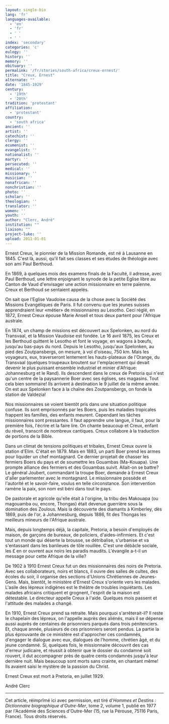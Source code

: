 ```yaml
---
layout: single-bio
lang: 'fr'
languages-available:
  - 'en'
  - 'fr'
  - ' '
  - ' '
index: 'secondary'
categories: 'c'
eulogy: ''
history: ''
memory: ''
obituary: ''
permalink: '/fr/stories/south-africa/creux-ernest/'
title: "Creux, Ernest"
alternate: ""
date: '1845-1929'
century:
  - '19th'
  - '20th'
tradition: 'protestant'
affiliation:
  - 'protestant'
country:
  - 'south africa'
ancient: ''
artist: ''
catechist: ''
clergy: ''
ecumenist: ''
evangelist: ''
nationalist: ''
martyr: ''
persecuted: ''
medical: ''
missionary: ''
musician: ''
nonafrican: ''
nonchristian: ''
photo: ''
scholar: ''
theologian: ''
translator: ''
women: ''
youth: ''
author: "Clerc, André"
institution: ""
liaison: ""
project-luke: ''
upload: 2011-01-01
---
```




Ernest Creux, le pionnier de la Mission Romande, est né à Lausanne en 1845. C'est là, aussi, qu'il fait ses classes et ses études de théologie avec son ami Paul Berthoud.

En 1869, à quelques mois des examens finals de la Faculté, il adresse, avec Paul Berthoud, une lettre enjoignant le synode de la petite Eglise libre au Canton de Vaud d'envisager une action missionnaire en terre païenne. Creux et Berthoud se sentaient appelés.

On sait que l'Eglise Vaudoise causa de la chose avec la Société des Missions Evangéliques de Paris. Il fut convenu que les jeunes suisses apprendraient leur &laquo;métier&raquo; de missionnaires au Lesotho. Ceci réglé, en 1872, Ernest Creux épouse Marie Ansell et tous deux partent pour l'Afrique australe.

En 1874, un champ de missions est découvert aux Spelonken, au nord du Transvaal, et la Mission Vaudoise est fondée. Le 16 avril 1875, les Creux et les Berthoud quittent le Lesotho et font le voyage, en wagons à bœufs, jusqu'au bas-pays du nord. Depuis le Lesotho, jusqu'aux Spelonken, au pied des Zoutpansbergs, on mesure, à vol d'oiseau, 750 km. Mais les voyageurs, eux, traverseront lentement les hauts-plateaux de l'Orange, du Transvaal (quelques troupeaux broutent sur l'emplacement qui devait devenir le plus puissant ensemble industriel et minier d'Afrique: Johannesburg et le Rand). Ils descendent dans le creux de Pretoria qui n'est qu'un centre de la paysannerie Boer avec ses églises, ses magasins. Tout cela bien sommaire! Ils arrivent à destination le 9 juillet de la même année. On est aux Spelonken face à la chaîne des Zoutpansbergs, on fonde la station de Valdezia!

Nos missionnaires se voient bientôt pris dans une situation politique confuse. Ils sont emprisonnés par les Boers, puis les maladies tropicales frappent les familles, des enfants meurent. Cependant les tâches missionnaires sont pressantes. Il faut apprendre une langue, il faut, pour la première fois, l'écrire et la faire lire. On chante beaucoup et Creux, enfant du réveil, transcrit de nombreux cantiques. Creux collabore à la traduction de portions de la Bible.

Dans un climat de tensions politiques et tribales, Ernest Creux ouvre la station d'Elim. C'était en 1879. Mais en 1883, un parti Boer prend les armes pour liquider un chef montagnard. Ce dernier projetait de chasser les fermiers Boers du pays et de soumettre les Gouambas (Ma-Kouapa). Une prompte alliance des fermiers et des Gouambas suivit. Allait-on se battre? Le général Joubert, commandant la troupe Boer, demande à Ernest Creux d'aller parlementer avec le montagnard. Le missionnaire possède et l'autorité et le savoir-faire, voulus en telle circonstance. Son intervention ramène la paix, son nom est béni dans tout le pays.

De pastorale et agricole qu'elle était à l'origine, la tribu des Makouapa (ou magouamba ou, encore, Thongas) était devenue guerrière sous la domination des Zoulous. Mais la découverte des diamants à Kimberley, dès 1869, puis de l'or, à Johannesburg, depuis 1886, fit des Thongas les meilleurs mineurs de l'Afrique australe.

Mais, depuis longtemps déjà, la capitale, Pretoria, a besoin d'employés de maison, de garçons de bureaux, de policiers, d'aides-infirmiers. Et c'est tout un monde qui déserte la brousse, se détribalise, s'urbanise et va s'entassant dans les banlieues de tôle rouillée. C'est une débâcle sociale, les £ en or ouvrent aux noirs les paradis maudits. L'évangile a-t-il un message pour cette Afrique de la ville?

De 1902 à 1910 Ernest Creux fut un des missionnaires des noirs de Pretoria. Avec ses collaborateurs, noirs et blancs, il ouvre des salles de cultes, des écoles du soir, il organise des sections d'Unions Chrétiennes de Jeunes-Gens. Mais, bientôt, le ministère d'Ernest Creux s'oriente vers les malades. L'asile des lépreux indigènes est le théâtre de troubles inquiétants. Les malades africains critiquent et grognent, l'esprit de la maison est détestable. Le directeur appelle Creux à l'aide. Quelques mois passent et l'attitude des malades a changé.

En 1910, Ernest Creux prend sa retraite. Mais pourquoi s'arrêterait-il? Il reste le chapelain des lépreux, on l'appelle auprès des aliénés, mais il se dépense aussi auprès de centaines de prisonniers parqués dans trois pénitenciers. Et, chaque année, plusieurs de ces prisonniers seront pendus. La partie la plus éprouvante de ce ministère est d'approcher ces condamnés, d'engager le dialogue avec eux, dialogues de l'homme, chrétien âgé, et du jeune condamné. Si, quelques fois, le missionnaire découvrit des cas d'erreur judicaire, et réussit à obtenir que le dossier du condamné soit rouvert, il dut accompagner près de quatre cents condamnés jusqu'à leur dernière nuit. Mais beaucoup sont morts sans crainte, en chantant même! Ils avaient saisi le mystère de la passion du Christ.

Ernest Creux est mort à Pretoria, en juillet 1929.

André Clerc

---

Cet article, r&eacute;impr&icirc;m&eacute; ici avec permission, est tir&eacute; d'*Hommes et Destins : Dictionnaire biographique d'Outre-Mer*, tome 2, volume 1, publi&eacute; en 1977 par l'Acad&eacute;mie des Sciences d'Outre-Mer (15, rue la P&eacute;rouse, 75116 Paris, France). Tous droits r&eacute;serv&eacute;s.
